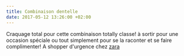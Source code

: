 ```yaml
---
title: Combinaison dentelle
date: 2017-05-12 13:26:00 +02:00
---
```


Craquage total pour cette combinaison totally classe! à sortir pour une occasion spéciale ou tout simplement pour se la raconter et se faire complimenter! A shopper d'urgence chez [zara](https://www.zara.com/fr/fr/femme/combinaisons/combinaison-en-dentelle-assortie-c399001p4298230.html)